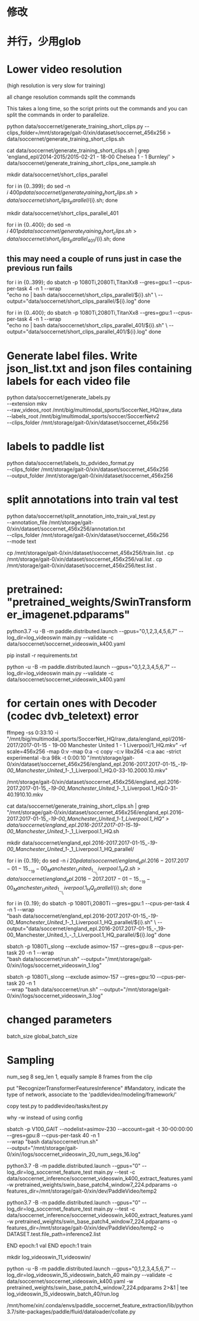 # 修改
# 并行，少用glob

# Lower video resolution 

(high resolution is very slow for training)

all change resolution commands
split the commands

This takes a long time, so the script prints out the commands and you can split the commands in order to parallelize.

python data/soccernet/generate_training_short_clips.py --clips_folder=/mnt/storage/gait-0/xin/dataset/soccernet_456x256 > data/soccernet/generate_training_short_clips.sh

cat data/soccernet/generate_training_short_clips.sh | grep 'england_epl/2014-2015/2015-02-21 - 18-00 Chelsea 1 - 1 Burnley/' > data/soccernet/generate_training_short_clips_one_sample.sh


<!-- sed -n '0~5p' oldfile > newfile -->

mkdir data/soccernet/short_clips_parallel

for i in {0..399};
do
sed -n ${i}~400p data/soccernet/generate_training_short_clips.sh > data/soccernet/short_clips_parallel/${i}.sh;
done

mkdir data/soccernet/short_clips_parallel_401

for i in {0..400};
do
sed -n ${i}~401p data/soccernet/generate_training_short_clips.sh > data/soccernet/short_clips_parallel_401/${i}.sh;
done

## this may need a couple of runs just in case the previous run fails
for i in {0..399};
do
sbatch -p 1080Ti,2080Ti,TitanXx8  --gres=gpu:1 --cpus-per-task 4 -n 1 --wrap \
"echo no | bash data/soccernet/short_clips_parallel/${i}.sh" \
--output="data/soccernet/short_clips_parallel/${i}.log"
done

for i in {0..400};
do
sbatch -p 1080Ti,2080Ti,TitanXx8  --gres=gpu:1 --cpus-per-task 4 -n 1 --wrap \
"echo no | bash data/soccernet/short_clips_parallel_401/${i}.sh" \
--output="data/soccernet/short_clips_parallel_401/${i}.log"
done

# Generate label files. Write json_list.txt and json files containing labels for each video file
python data/soccernet/generate_labels.py \
--extension mkv \
--raw_videos_root /mnt/big/multimodal_sports/SoccerNet_HQ/raw_data \
--labels_root /mnt/big/multimodal_sports/soccer/SoccerNetv2 \
--clips_folder /mnt/storage/gait-0/xin/dataset/soccernet_456x256

# labels to paddle list

python data/soccernet/labels_to_pdvideo_format.py \
--clips_folder /mnt/storage/gait-0/xin/dataset/soccernet_456x256 \
--output_folder /mnt/storage/gait-0/xin/dataset/soccernet_456x256

# split annotations into train val test
python data/soccernet/split_annotation_into_train_val_test.py \
--annotation_file /mnt/storage/gait-0/xin/dataset/soccernet_456x256/annotation.txt \
--clips_folder /mnt/storage/gait-0/xin/dataset/soccernet_456x256 \
--mode text

cp /mnt/storage/gait-0/xin/dataset/soccernet_456x256/train.list .
cp /mnt/storage/gait-0/xin/dataset/soccernet_456x256/val.list .
cp /mnt/storage/gait-0/xin/dataset/soccernet_456x256/test.list .

# pretrained: "pretrained_weights/SwinTransformer_imagenet.pdparams" 

python3.7 -u -B -m paddle.distributed.launch --gpus="0,1,2,3,4,5,6,7"  --log_dir=log_videoswin main.py --validate -c data/soccernet/soccernet_videoswin_k400.yaml

pip install -r requirements.txt

python -u -B -m paddle.distributed.launch --gpus="0,1,2,3,4,5,6,7" --log_dir=log_videoswin main.py --validate -c data/soccernet/soccernet_videoswin_k400.yaml

# for certain ones with Decoder (codec dvb_teletext) error
ffmpeg -ss 0:33:10 -i "/mnt/big/multimodal_sports/SoccerNet_HQ/raw_data/england_epl/2016-2017/2017-01-15 - 19-00 Manchester United 1 - 1 Liverpool/1_HQ.mkv"                 -vf scale=456x256 -map 0:v -map 0:a -c copy  -c:v libx264 -c:a aac -strict experimental -b:a 98k                 -t 0:00:10 "/mnt/storage/gait-0/xin/dataset/soccernet_456x256/england_epl.2016-2017.2017-01-15_-_19-00_Manchester_United_1_-_1_Liverpool.1_HQ.0-33-10.2000.10.mkv"


/mnt/storage/gait-0/xin/dataset/soccernet_456x256/england_epl.2016-2017.2017-01-15_-_19-00_Manchester_United_1_-_1_Liverpool.1_HQ.0-31-40.1910.10.mkv

cat data/soccernet/generate_training_short_clips.sh | grep "/mnt/storage/gait-0/xin/dataset/soccernet_456x256/england_epl.2016-2017.2017-01-15_-_19-00_Manchester_United_1_-_1_Liverpool.1_HQ" > data/soccernet/england_epl.2016-2017.2017-01-15_-_19-00_Manchester_United_1_-_1_Liverpool.1_HQ.sh

mkdir data/soccernet/england_epl.2016-2017.2017-01-15_-_19-00_Manchester_United_1_-_1_Liverpool.1_HQ_parallel/

for i in {0..19};
do
sed -n ${i}~20p data/soccernet/england_epl.2016-2017.2017-01-15_-_19-00_Manchester_United_1_-_1_Liverpool.1_HQ.sh > data/soccernet/england_epl.2016-2017.2017-01-15_-_19-00_Manchester_United_1_-_1_Liverpool.1_HQ_parallel/${i}.sh;
done

for i in {0..19};
do
sbatch -p 1080Ti,2080Ti  --gres=gpu:1 --cpus-per-task 4 -n 1 --wrap \
"bash data/soccernet/england_epl.2016-2017.2017-01-15_-_19-00_Manchester_United_1_-_1_Liverpool.1_HQ_parallel/${i}.sh" \
--output="data/soccernet/england_epl.2016-2017.2017-01-15_-_19-00_Manchester_United_1_-_1_Liverpool.1_HQ_parallel/${i}.log"
done


sbatch -p 1080Ti_slong --exclude asimov-157 --gres=gpu:8 --cpus-per-task 20 -n 1 --wrap \
"bash data/soccernet/run.sh" --output="/mnt/storage/gait-0/xin//logs/soccernet_videoswin_1.log"


sbatch -p 1080Ti_slong --exclude asimov-157 --gres=gpu:10 --cpus-per-task 20 -n 1 \
--wrap "bash data/soccernet/run.sh" --output="/mnt/storage/gait-0/xin//logs/soccernet_videoswin_3.log"

# changed parameters
batch_size
global_batch_size

# Sampling





num_seg 8 seg_len 1, equally sample 8 frames from the clip

put  "RecognizerTransformerFeaturesInference" #Mandatory, indicate the type of network, associate to the 'paddlevideo/modeling/framework/' 

copy test.py to paddlevideo/tasks/test.py


why -w instead of using config


sbatch -p V100_GAIT --nodelist=asimov-230 --account=gait -t 30-00:00:00 --gres=gpu:8 --cpus-per-task 40 -n 1  \
--wrap "bash data/soccernet/run.sh" \
--output="/mnt/storage/gait-0/xin//logs/soccernet_videoswin_20_num_segs_16.log"


python3.7 -B -m paddle.distributed.launch --gpus="0" --log_dir=log_soccernet_feature_test  main.py  --test -c data/soccernet_inference/soccernet_videoswin_k400_extract_features.yaml -w pretrained_weights/swin_base_patch4_window7_224.pdparams -o features_dir=/mnt/storage/gait-0/xin/dev/PaddleVideo/temp2



python3.7 -B -m paddle.distributed.launch --gpus="0" --log_dir=log_soccernet_feature_test  main.py  --test -c data/soccernet_inference/soccernet_videoswin_k400_extract_features.yaml -w pretrained_weights/swin_base_patch4_window7_224.pdparams -o features_dir=/mnt/storage/gait-0/xin/dev/PaddleVideo/temp2 -o DATASET.test.file_path=inference2.list


END epoch:1   val 
END epoch:1   train

mkdir log_videoswin_11_videoswin/

python -u -B -m paddle.distributed.launch --gpus="0,1,2,3,4,5,6,7" --log_dir=log_videoswin_15_videoswin_batch_40 main.py --validate -c data/soccernet/soccernet_videoswin_k400.yaml -w pretrained_weights/swin_base_patch4_window7_224.pdparams 2>&1 | tee log_videoswin_15_videoswin_batch_40/run.log



/mnt/home/xin/.conda/envs/paddle_soccernet_feature_extraction/lib/python3.7/site-packages/paddle/fluid/dataloader/collate.py

